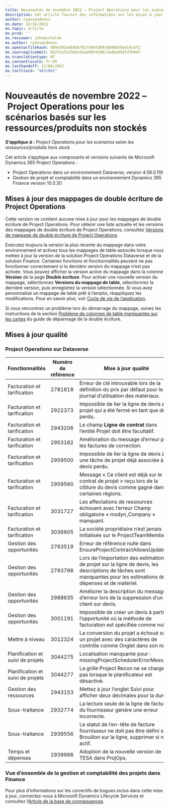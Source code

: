 ```yaml
---
title: Nouveautés de novembre 2022 – Project Operations pour les scénarios basés sur les ressources/produits non stockés
description: Cet article fournit des informations sur les mises à jour qualité disponibles dans la version de novembre 2022 de Microsoft Dynamics 365 Project Operations pour les scénarios basés sur les ressources/produits non stockés.
author: ryansandness
ms.date: 12/16/2022
ms.topic: article
ms.prod: ''
ms.reviewer: johnmichalak
ms.author: ryansandness
ms.openlocfilehash: 509e303aeb0567627590fd89c6888b59a414c6f1
ms.sourcegitcommit: 952fcefe33de192ad48f4108c3adbe658fd7b94f
ms.translationtype: HT
ms.contentlocale: fr-FR
ms.lasthandoff: 12/08/2022
ms.locfileid: "9831082"
---
```

# <a name="whats-new-november-2022---project-operations-for-resourcenon-stocked-based-scenarios"></a>Nouveautés de novembre 2022 – Project Operations pour les scénarios basés sur les ressources/produits non stockés

_**S’applique à :** Project Operations pour les scénarios selon les ressources/produits hors stock_

Cet article s’applique aux composants et versions suivants de Microsoft Dynamics 365 Project Operations :

- Project Operations dans un environnement Dataverse, version 4.58.0.119
- Gestion de projet et comptabilité dans un environnement Dynamics 365 Finance version 10.0.30

## <a name="project-operations-dual-write-maps-updates"></a>Mises à jour des mappages de double écriture de Project Operations

Cette version ne contient aucune mise à jour pour les mappages de double écriture de Project Operations. Pour obtenir une liste actuelle et les versions des mappages de double écriture de Project Operations, consultez [Versions de mappage de double écriture de Project Operations](../environment/resource-dual-write-maps.md).

Exécutez toujours la version la plus récente du mappage dans votre environnement et activez tous les mappages de table associés lorsque vous mettez à jour la version de la solution Project Operations Dataverse et de la solution Finance. Certaines fonctions et fonctionnalités peuvent ne pas fonctionner correctement si la dernière version du mappage n’est pas activée. Vous pouvez afficher la version active du mappage dans la colonne **Version** de la page **Double écriture**. Pour activer une nouvelle version du mappage, sélectionnez **Versions du mappage de table**, sélectionnez la dernière version, puis enregistrez la version sélectionnée. Si vous avez personnalisé un mappage de table prêt à l’emploi, réappliquez les modifications. Pour en savoir plus, voir [Cycle de vie de l’application](/dynamics365/fin-ops-core/dev-itpro/data-entities/dual-write/app-lifecycle-management).

Si vous rencontrez un problème lors du démarrage du mappage, suivez les instructions de la section [Problème de colonnes de table manquantes sur les cartes](/dynamics365/fin-ops-core/dev-itpro/data-entities/dual-write/dual-write-troubleshooting-finops-upgrades#missing-table-columns-issue-on-maps) du guide de dépannage de la double écriture.

## <a name="quality-updates"></a>Mises à jour qualité

### <a name="project-operations-on-dataverse"></a>Project Operations sur Dataverse

| Fonctionnalités | Numéro de référence | Mise à jour qualité |
| --- | --- | --- |
| Facturation et tarification | 2781818 | Erreur de clé introuvable lors de la définition du prix par défaut pour le journal d’utilisation des matériaux. |
| Facturation et tarification | 2922373 | Impossible de lier la ligne de devis au projet qui a été fermé en tant que devis perdu. |
| Facturation et tarification | 2943206 | Le champ **Ligne de contrat** dans l’entité Projet doit être facultatif. |
| Facturation et tarification | 2953182 | Amélioration du message d’erreur pour les factures de correction.|
| Facturation et tarification | 2959500 | Impossible de lier la ligne de devis à une tâche de projet déjà associée à un devis perdu.|
| Facturation et tarification | 2959560 | Message « Ce client est déjà sur le contrat de projet » reçu lors de la clôture du devis comme gagné dans certaines régions. |
| Facturation et tarification | 3031727 | Les affectations de ressources échouent avec l’erreur Champ obligatoire « msdyn_Company » manquant. |
| Facturation et tarification | 3036905 | La société propriétaire n’est jamais initialisée sur le ProjectTeamMember. |
| Gestion des opportunités | 2763519 | Erreur de référence nulle dans EnsureProjectContractAllowsUpdates. |
| Gestion des opportunités | 2783798 | Lors de l’importation des estimations de projet sur la ligne de devis, les descriptions de tâches sont manquantes pour les estimations de dépenses et de matériel.|
| Gestion des opportunités | 2988635 | Améliorer la description du message d’erreur lors de la suppression d’un client sur devis. |
| Gestion des opportunités | 3001191 | Impossible de créer un devis à partir de l’opportunité où la méthode de facturation est spécifiée comme nulle. |
| Mettre à niveau | 3012324 | La conversion du projet a échoué sur un projet avec des caractères de contrôle comme Onglet dans son nom. || Planification et suivi de projets | 2790384 | Le délai d’attente OperationSet en attente est trop court. |
| Planification et suivi de projets | 3044275 | Localisation manquante pour : missingProjectSchedulerErrorMessage. |
| Planification et suivi de projets | 3044277 | La grille Project Recon ne se charge pas lorsque le planificateur est désactivé.|
| Gestion des ressources | 2943153 | Mettez à jour l’onglet Suivi pour afficher deux décimales pour la durée.|
| Sous-traitance | 2932774 | La lecture seule de la ligne de facture du fournisseur génère une erreur incorrecte. |
| Sous-traitance | 2939556 | Le statut de l’en-tête de facture fournisseur ne doit pas être défini sur Brouillon sur la ligne, supprimer si non actif. |
| Temps et dépenses | 2939998 | Adoption de la nouvelle version de TESA dans ProjOps. |


### <a name="project-management-and-accounting-in-finance"></a>Vue d’ensemble de la gestion et comptabilité des projets dans Finance

Pour plus d’informations sur les correctifs de bogues inclus dans cette mise à jour, connectez-vous à Microsoft Dynamics Lifecycle Services et consultez l’[Article de la base de connaissances](https://fix.lcs.dynamics.com/Issue/Details?bugId=745468).

